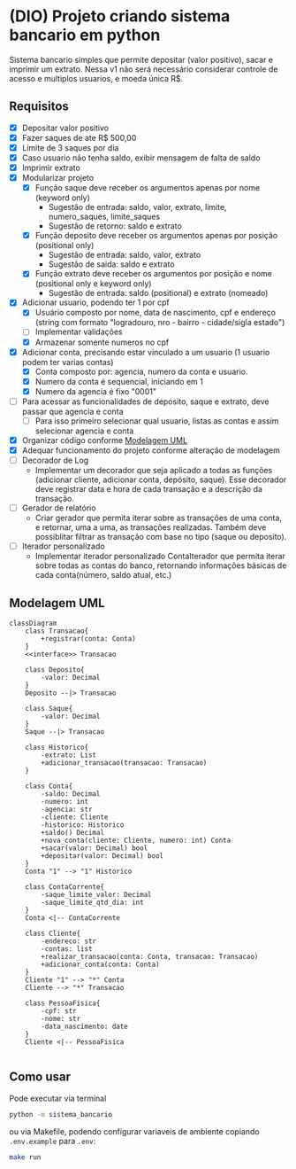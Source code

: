 # (DIO) Projeto criando sistema bancario em python

Sistema bancario simples que permite depositar (valor positivo), sacar e imprimir um extrato.
Nessa v1 não será necessário considerar controle de acesso e multiplos usuarios, e moeda única R$.

## Requisitos

- [x] Depositar valor positivo
- [x] Fazer saques de ate R$ 500,00
- [x] Limite de 3 saques por dia
- [x] Caso usuario não tenha saldo, exibir mensagem de falta de saldo
- [x] Imprimir extrato
- [x] Modularizar projeto
  - [x] Função saque deve receber os argumentos apenas por nome (keyword only)
    - Sugestão de entrada: saldo, valor, extrato, limite, numero_saques, limite_saques
    - Sugestão de retorno: saldo e extrato
  - [x] Função deposito deve receber os argumentos apenas por posição (positional only)
    - Sugestão de entrada: saldo, valor, extrato
    - Sugestão de saida: saldo e extrato
  - [x] Função extrato deve receber os argumentos por posição e nome (positional only e keyword only)
    - Sugestão de entrada: saldo (positional) e extrato (nomeado)
- [x] Adicionar usuario, podendo ter 1 por cpf
  - [x] Usuário composto por nome, data de nascimento, cpf e endereço (string com formato "logradouro, nro - bairro - cidade/sigla estado")
  - [ ] Implementar validações
  - [x] Armazenar somente numeros no cpf
- [x] Adicionar conta, precisando estar vinculado a um usuario (1 usuario podem ter varias contas)
  - [x] Conta composto por: agencia, numero da conta e usuario.
  - [x] Numero da conta é sequencial, iniciando em 1
  - [x] Numero da agencia é fixo "0001"
- [ ] Para acessar as funcionalidades de deposito, saque e extrato, deve passar que agencia e conta
  - [ ] Para isso primeiro selecionar qual usuario, listas as contas e assim selecionar agencia e conta
- [x] Organizar código conforme [Modelagem UML](#modelagem-uml)
- [x] Adequar funcionamento do projeto conforme alteração de modelagem
- [ ] Decorador de Log
  - Implementar um decorador que seja aplicado a todas as funções (adicionar cliente, adicionar conta, depósito, saque). Esse decorador deve registrar data e hora de cada transação e a descrição da transação.
- [ ] Gerador de relatório
  - Criar gerador que permita iterar sobre as transações de uma conta, e retornar, uma a uma, as transações realizadas. Também deve possiblitar filtrar as transação com base no tipo (saque ou deposito).
- [ ] Iterador personalizado
  - Implementar iterador personalizado ContaIterador que permita iterar sobre todas as contas do banco, retornando informações básicas de cada conta(número, saldo atual, etc.)

## Modelagem UML

```mermaid
classDiagram
    class Transacao{
        +registrar(conta: Conta)
    }
    <<interface>> Transacao

    class Deposito{
        -valor: Decimal
    }
    Deposito --|> Transacao

    class Saque{
        -valor: Decimal
    }
    Saque --|> Transacao

    class Historico{
        -extrato: List
        +adicionar_transacao(transacao: Transacao)
    }

    class Conta{
        -saldo: Decimal
        -numero: int
        -agencia: str
        -cliente: Cliente
        -historico: Historico
        +saldo() Decimal
        +nova_conta(cliente: Cliente, numero: int) Conta
        +sacar(valor: Decimal) bool
        +depositar(valor: Decimal) bool
    }
    Conta "1" --> "1" Historico

    class ContaCorrente{
        -saque_limite_valor: Decimal
        -saque_limite_qtd_dia: int
    }
    Conta <|-- ContaCorrente

    class Cliente{
        -endereco: str
        -contas: list
        +realizar_transacao(conta: Conta, transacao: Transacao)
        +adicionar_conta(conta: Conta)
    }
    Cliente "1" --> "*" Conta
    Cliente --> "*" Transacao

    class PessoaFisica{
        -cpf: str
        -nome: str
        -data_nascimento: date
    }
    Cliente <|-- PessoaFisica
   
```

## Como usar

Pode executar via terminal

```bash
python -m sistema_bancario
```

ou via Makefile, podendo configurar variaveis de ambiente copiando `.env.example` para `.env`:

```bash
make run
```
